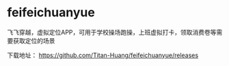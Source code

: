 # feifeichuanyue
飞飞穿越，虚拟定位APP，可用于学校操场跑操，上班虚拟打卡，领取消费卷等需要获取定位的场景

下载地址： https://github.com/Titan-Huang/feifeichuanyue/releases
